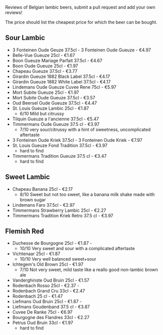 Reviews of Belgian lambic beers, submit a pull request and add your own reviews!

The price should list the cheapest price for which the beer can be bought.

## Sour Lambic
* 3 Fonteinen Oude Geuze 37.5cl - 3 Fonteinen Oude Gueuze - €4.97
* Belle-Vue Gueuze 25cl - €1.67
* Boon Gueuze Mariage Parfait 37.5cl - €4.67
* Boon Oude Gueuze 25cl - €1.97
* Chapeau Gueuze 37.5cl - €3.77
* Girardin Gueuze 1882 Black Label 37.5cl - €4.17
* Girardin Gueuze 1882 White Label 37.5cl - €4.17
* Lindemans Oude Gueuze Cuvee Rene 75cl - €5.97
* Mort Subite Gueuze 25cl - €1.97
* Mort Subite Oude Gueuze 37.5cl - €3.57
* Oud Beersel Oude Gueuze 37.5cl - €4.47
* St. Louis Gueuze Lambic 25cl - €1.87
  - 6/10 Mild but citrussy
* Tilquin Gueuze a l'ancienne 37.5cl - €5.47
* Timmermans Oude Gueuze 37.5 cl - €3.97
  - 7/10 very sour/citrussy with a hint of sweetness, uncomplicated aftertaste
* 3 Fonteinen Oude Kriek 37.5cl - 3 Fonteinen Oude Kriek - €7.97
* St. Louis Gueuze Fond Tradition 37.5cl - €3.97
  - hard to find
* Timmermans Tradition Gueuze 37.5 cl - €3.47
  - hard to find

## Sweet Lambic
* Chapeau Banana 25cl - €2.17
  - 8/10 Sweet but not too sweet, like a banana milk shake made with brown sugar
* Lindemans Faro 37.5cl - €2.97
* Timmermans Strawberry Lambic 25cl - €2.27
* Timmermans Tradition Kriek Retro 37.5 cl - €3.97

## Flemish Red
* Duchesse de Bourgogne 25cl - €1.87 -
  - 10/10 Very sweet and sour with a complicated aftertaste
* Vichtenaar 25cl - €1.87
  - 10/10 Very well balanced sweet+sour
* Ichtegem's Old Brown 25cl - €1.97
  - 7/10 Not very sweet, mild taste like a reallo good non-lambic brown ale
* Vanderghinste Oud Bruin 25cl - €1.57
* Rodenbach Rosso 25cl - €2.37 -
* Rodenbach Grand Cru 33cl - €2.47
* Rodenbach 25 cl - €1.47
* Liefmans Oud Bruin 25cl - €1.87 -
* Liefmans Goudenband 37.5 cl - €3.87
* Cuvee De Ranke 75cl - €6.97
* Bourgogne des Flandres 33cl - €2.27
* Petrus Oud Bruin 33cl - €1.97
  - hard to find
